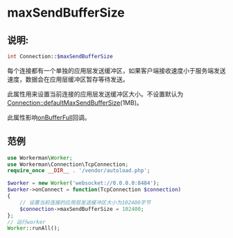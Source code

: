 # maxSendBufferSize
## 说明:
```php
int Connection::$maxSendBufferSize
```

每个连接都有一个单独的应用层发送缓冲区，如果客户端接收速度小于服务端发送速度，数据会在应用层缓冲区暂存等待发送。

此属性用来设置当前连接的应用层发送缓冲区大小。不设置默认为[Connection::defaultMaxSendBufferSize](default-max-send-buffer-size.md)(1MB)。

此属性影响[onBufferFull](../worker/on-buffer-full.md)回调。


## 范例

```php
use Workerman\Worker;
use Workerman\Connection\TcpConnection;
require_once __DIR__ . '/vendor/autoload.php';

$worker = new Worker('websocket://0.0.0.0:8484');
$worker->onConnect = function(TcpConnection $connection)
{
    // 设置当前连接的应用层发送缓冲区大小为102400字节
    $connection->maxSendBufferSize = 102400;
};
// 运行worker
Worker::runAll();
```

